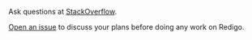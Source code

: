 Ask questions at
[StackOverflow](https://stackoverflow.com/questions/ask?tags=go+redis).

[Open an issue](https://github.com/sunny352/redigo/issues/new) to discuss your
plans before doing any work on Redigo.
